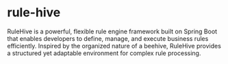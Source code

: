# rule-hive
RuleHive is a powerful, flexible rule engine framework built on Spring Boot that enables developers to define, manage, and execute business rules efficiently. Inspired by the organized nature of a beehive, RuleHive provides a structured yet adaptable environment for complex rule processing.
